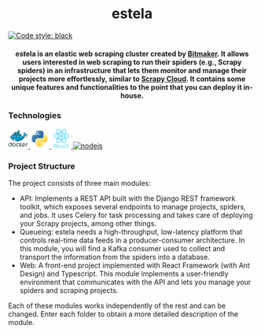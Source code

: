<h1 align="center">estela</h1>

[![Code style: black](https://img.shields.io/badge/code%20style-black-000000.svg)](https://github.com/psf/black)

<h4 align="center">
estela is an elastic web scraping cluster created by <a href="https://bitmaker.la/">Bitmaker</a>. It allows users
interested in web scraping to run their spiders (e.g., Scrapy spiders) in an infrastructure that lets them monitor and
manage their projects more effortlessly, similar to <a href="https://www.zyte.com/scrapy-cloud/">Scrapy Cloud</a>. It
contains some unique features and functionalities to the point that you can deploy it in-house.
</h4>

<h3>Technologies</h3>
<p align="left">
  <a href="https://www.docker.com/" target="_blank" rel="noreferrer"> <img src="https://raw.githubusercontent.com/devicons/devicon/master/icons/docker/docker-original-wordmark.svg" alt="docker" width="40" height="40"/> </a>
  <a href="https://www.python.org" target="_blank" rel="noreferrer"> <img src="https://raw.githubusercontent.com/devicons/devicon/master/icons/python/python-original.svg" alt="python" width="40" height="40"/> </a>
  <a href="https://reactjs.org/" target="_blank" rel="noreferrer"> <img src="https://raw.githubusercontent.com/devicons/devicon/master/icons/react/react-original-wordmark.svg" alt="react" width="40" height="40"/> </a>
  <a href="https://nodejs.org/" target="_blank" rel="noreferrer"> <img src="https://www.vectorlogo.zone/logos/nodejs/nodejs-icon.svg" alt="nodejs" width="40" height="40"/> </a>
</p>

<h3>Project Structure</h3>

The project consists of three main modules:
- API: Implements a REST API built with the Django REST framework toolkit, which exposes several endpoints to manage
    projects, spiders, and jobs. It uses Celery for task processing and takes care of deploying your Scrapy projects,
    among other things.
- Queueing: estela needs a high-throughput, low-latency platform that controls real-time data feeds in a
    producer-consumer architecture. In this module, you will find a Kafka consumer used to collect and transport the
    information from the spiders into a database.
- Web: A front-end project implemented with React Framework (with Ant Design) and Typescript. This module implements a
    user-friendly environment that communicates with the API and lets you manage your spiders and scraping projects.

Each of these modules works independently of the rest and can be changed. Enter each folder to obtain a more detailed
description of the module.
